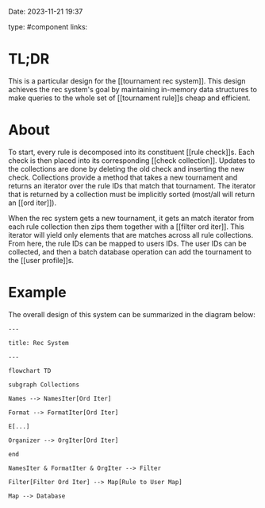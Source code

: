 Date: 2023-11-21 19:37

type: #component
links: 

# TL;DR
This is a particular design for the [[tournament rec system]]. This design achieves the rec system's goal by maintaining in-memory data structures to make queries to the whole set of [[tournament rule]]s cheap and efficient.

# About
To start, every rule is decomposed into its constituent [[rule check]]s. Each check is then placed into its corresponding [[check collection]]. Updates to the collections are done by deleting the old check and inserting the new check. Collections provide a method that takes a new tournament and returns an iterator over the rule IDs that match that tournament. The iterator that is returned by a collection must be implicitly sorted (most/all will return an [[ord iter]]).

When the rec system gets a new tournament, it gets an match iterator from each rule collection then zips them together with a [[filter ord iter]]. This iterator will yield only elements that are matches across all rule collections. From here, the rule IDs can be mapped to users IDs. The user IDs can be collected, and then a batch database operation can add the tournament to the [[user profile]]s.
# Example
The overall design of this system can be summarized in the diagram below:
```mermaid
---

title: Rec System

---

flowchart TD

subgraph Collections

Names --> NamesIter[Ord Iter]

Format --> FormatIter[Ord Iter]

E[...]

Organizer --> OrgIter[Ord Iter]

end

NamesIter & FormatIter & OrgIter --> Filter

Filter[Filter Ord Iter] --> Map[Rule to User Map]

Map --> Database
```